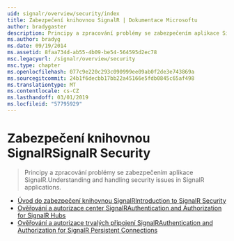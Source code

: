 ```yaml
---
uid: signalr/overview/security/index
title: Zabezpečení knihovnou SignalR | Dokumentace Microsoftu
author: bradygaster
description: Principy a zpracování problémy se zabezpečením aplikace SignalR.
ms.author: bradyg
ms.date: 09/19/2014
ms.assetid: 8faa734d-ab55-4b09-be54-564595d2ec78
msc.legacyurl: /signalr/overview/security
msc.type: chapter
ms.openlocfilehash: 077c9e220c293c090999ee09ab0f2de3e743869a
ms.sourcegitcommit: 24b1f6decbb17bb22a45166e5fdb0845c65af498
ms.translationtype: MT
ms.contentlocale: cs-CZ
ms.lasthandoff: 03/01/2019
ms.locfileid: "57795929"
---
```

<a name="signalr-security"></a><span data-ttu-id="59c2b-103">Zabezpečení knihovnou SignalR</span><span class="sxs-lookup"><span data-stu-id="59c2b-103">SignalR Security</span></span>
====================
> <span data-ttu-id="59c2b-104">Principy a zpracování problémy se zabezpečením aplikace SignalR.</span><span class="sxs-lookup"><span data-stu-id="59c2b-104">Understanding and handling security issues in SignalR applications.</span></span>


- [<span data-ttu-id="59c2b-105">Úvod do zabezpečení knihovnou SignalR</span><span class="sxs-lookup"><span data-stu-id="59c2b-105">Introduction to SignalR Security</span></span>](introduction-to-security.md)
- [<span data-ttu-id="59c2b-106">Ověřování a autorizace center SignalR</span><span class="sxs-lookup"><span data-stu-id="59c2b-106">Authentication and Authorization for SignalR Hubs</span></span>](hub-authorization.md)
- [<span data-ttu-id="59c2b-107">Ověřování a autorizace trvalých připojení SignalR</span><span class="sxs-lookup"><span data-stu-id="59c2b-107">Authentication and Authorization for SignalR Persistent Connections</span></span>](persistent-connection-authorization.md)
